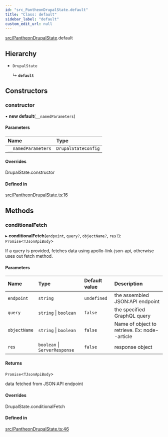 ```yaml
---
id: "src_PantheonDrupalState.default"
title: "Class: default"
sidebar_label: "default"
custom_edit_url: null
---
```


[src/PantheonDrupalState](../modules/src_PantheonDrupalState.md).default

## Hierarchy

- `DrupalState`

  ↳ **`default`**

## Constructors

### constructor

• **new default**(`__namedParameters`)

#### Parameters

| Name | Type |
| :------ | :------ |
| `__namedParameters` | `DrupalStateConfig` |

#### Overrides

DrupalState.constructor

#### Defined in

[src/PantheonDrupalState.ts:16](https://github.com/pantheon-systems/decoupled-kit-js/blob/7a7ddb2/packages/drupal-kit/src/PantheonDrupalState.ts#L16)

## Methods

### conditionalFetch

▸ **conditionalFetch**(`endpoint`, `query?`, `objectName?`, `res?`): `Promise`<`TJsonApiBody`\>

If a query is provided, fetches data using apollo-link-json-api, otherwise uses out fetch method.

#### Parameters

| Name | Type | Default value | Description |
| :------ | :------ | :------ | :------ |
| `endpoint` | `string` | `undefined` | the assembled JSON:API endpoint |
| `query` | `string` \| `boolean` | `false` | the specified GraphQL query |
| `objectName` | `string` \| `boolean` | `false` | Name of object to retrieve. Ex: node--article |
| `res` | `boolean` \| `ServerResponse` | `false` | response object |

#### Returns

`Promise`<`TJsonApiBody`\>

data fetched from JSON:API endpoint

#### Overrides

DrupalState.conditionalFetch

#### Defined in

[src/PantheonDrupalState.ts:46](https://github.com/pantheon-systems/decoupled-kit-js/blob/7a7ddb2/packages/drupal-kit/src/PantheonDrupalState.ts#L46)
